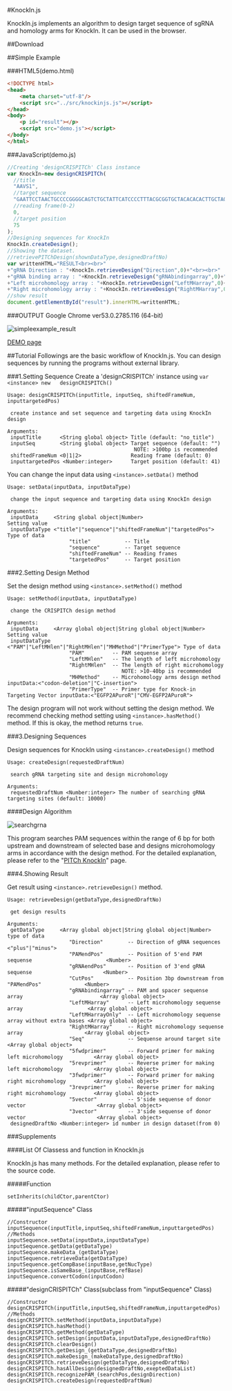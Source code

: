 #KnockIn.js

KnockIn.js implements an algorithm to design target sequence of sgRNA and homology arms for KnockIn. It can be used in the browser.


##Download

##Simple Example

###HTML5(demo.html)
```html
<!DOCTYPE html>
<head>
	<meta charset="utf-8"/>
	<script src="../src/knockinjs.js"></script>
</head>
<body>
	<p id="result"></p>
	<script src="demo.js"></script>
</body>
</html>
```
###JavaScript(demo.js)
```js
//Creating 'designCRISPITCh' Class instance
var KnockIn=new	designCRISPITCh(
  //title
  "AAVS1",
  //target sequence
  "GAATTCCTAACTGCCCCGGGGCAGTCTGCTATTCATCCCCTTTACGCGGTGCTACACACACTTGCTAGTATGCCGTGGGGACCCCTCCGGCCTGTAGACTCCATTTCCCAGCATTCCCCGGAGGAGGCCCTCATCTGGCGATTTCCACTGGGGGCCTCGGAGCTGCGGACTTCCCAGTGTGCATCGGGGCACAGCGACTCCTGGAAGTGGCCACTTCTGCTAATGGACTCCATTTCCCAGGCTCCCGCTACCTGCCCAGCACACCCTGGGGCATCCGTGACGTCAGCAAGCCGGGCGGGGACCGGAGATCCTTGGGGCGGTGGGGGGCCAGCGGCAGTTCCCAGGCGGCC",
  //reading frame(0-2)
  0,
  //target position
  75
);
//Designing sequences for KnockIn
KnockIn.createDesign();
//Showing the dataset.
//retrievePITChDesign(shownDataType,designedDraftNo)
var writtenHTML="RESULT<br><br>"
+"gRNA Direction : "+KnockIn.retrieveDesign("Direction",0)+"<br><br>"
+"gRNA binding array : "+KnockIn.retrieveDesign("gRNAbindingarray",0)+"<br><br>"
+"Left microhomology array : "+KnockIn.retrieveDesign("LeftMHarray",0)+"<br><br>"
+"Right microhomology array : "+KnockIn.retrieveDesign("RightMHarray",0)+"<br><br>"
//show result
document.getElementById("result").innerHTML=writtenHTML;
```

###OUTPUT
Google Chrome ver53.0.2785.116 (64-bit)

![simpleexample_result](https://github.com/Kazuki-Nakamae/public/blob/master/KnockIn.js/images/simpleresult.jpg "simpleresult")

[DEMO page](https://codepen.io/nakazu/pen/jVEePj)


##Tutorial
Followings are the basic workflow of KnockIn.js. You can design sequences by running the programs without external library.

###1.Setting Sequence
Create a 'designCRISPITCh' instance using `var <instance> new	designCRISPITCh()`
```
Usage: designCRISPITCh(inputTitle, inputSeq, shiftedFrameNum, inputtargetedPos)

 create instance and set sequence and targeting data using KnockIn design

Arguments:
 inputTitle      <String global object>	Title (default: "no_title")
 inputSeq        <String global object>	Target sequence (default: "")
                                         NOTE: >100bp is recommended
 shiftedFrameNum <0|1|2>                Reading frame (default: 0)
 inputtargetedPos <Number:integer>      Target position (default: 41)
```

You can change the input data using `<instance>.setData()` method
```
Usage: setData(inputData, inputDataType)

 change the input sequence and targeting data using KnockIn design

Arguments:
 inputData     <String global object|Number>                        Setting value
 inputDataType <"title"|"sequence"|"shiftedFrameNum"|"targetedPos"> Type of data
                    "title"           -- Title
                    "sequence"        -- Target sequence
                    "shiftedFrameNum" -- Reading frames
                    "targetedPos"     -- Target position
```

###2.Setting Design Method

Set the design method using `<instance>.setMethod()` method
```
Usage: setMethod(inputData, inputDataType)

 change the CRISPITCh design method

Arguments:
 inputData     <Array global object|String global object|Number>        Setting value
 inputDataType <"PAM"|"LeftMHlen"|"RightMHlen"|"MHMethod"|"PrimerType"> Type of data
                    "PAM"         -- PAM sequense array
                    "LeftMHlen"   -- The length of left microhomology
                    "RightMHlen"  -- The length of right microhomology
                                     NOTE: >10-40bp is recommended
                    "MHMethod"    -- Microhomology arms design method          inputData:<"codon-deletion"|"C-insertion">
                    "PrimerType"  -- Primer type for Knock-in Targeting Vector inputData:<"EGFP2APuroR"|"CMV-EGFP2APuroR">
```

The design program will not work without setting the design method. We recommend checking method setting using `<instance>.hasMethod()` method. If this is okay, the method returns `true`.

###3.Designing Sequences

Design sequences for KnockIn using `<instance>.createDesign()` method
```
Usage: createDesign(requestedDraftNum)

 search gRNA targeting site and design microhomology

Arguments:
 requestedDraftNum <Number:integer> The number of searching gRNA targeting sites (default: 10000)
```

####Design Algorithm

![searchgrna](https://github.com/Kazuki-Nakamae/public/blob/master/KnockIn.js/images/searchgrna.jpg "searchgrna")

This program searches PAM sequences within the range of 6 bp for both upstream and downstream of selected base and designs microhomology arms in accordance with the design method.
For the detailed explanation, please refer to the "[PITCh KnockIn](https://codepen.io/nakazu/pen/jVEePj)" page.

###4.Showing Result

Get result using `<instance>.retrieveDesign()` method.

```
Usage: retrieveDesign(getDataType,designedDraftNo)

 get design results

Arguments:
 getDataType     <Array global object|String global object|Number> type of data
					"Direction"        -- Direction of gRNA sequences                           <"plus"|"minus">
					"PAMendPos"        -- Position of 5'end PAM sequense                        <Number>
					"gRNAendPos"       -- Position of 3'end gRNA sequense                       <Number>
					"CutPos"           -- Position 3bp downstream from "PAMendPos"              <Number>
					"gRNAbindingarray" -- PAM and spacer sequense array                         <Array global object>
					"LeftMHarray"      -- Left microhomology sequense array                     <Array global object>
					"LeftMHarrayOnly"  -- Left microhomology sequense array without extra bases	<Array global object>
					"RightMHarray"     -- Right microhomology sequense array                    <Array global object>
					"Seq"              -- Sequense around target site                           <Array global object>
					"5fwdprimer"       -- Forward primer for making left microhomology          <Array global object>
					"5revprimer"       -- Reverse primer for making left microhomology          <Array global object>
					"3fwdprimer"       -- Forward primer for making right microhomology         <Array global object>
					"3revprimer"       -- Reverse primer for making right microhomology         <Array global object>
					"5vector"          -- 5'side sequense of donor vector                       <Array global object>
					"3vector"          -- 3'side sequense of donor vector                       <Array global object>
 designedDraftNo <Number:integer> id number in design dataset(from 0)
```

###Supplements

####List Of Classess and function in KnockIn.js

KnockIn.js has many methods. For the detailed explanation, please refer to the source code.

#####Function
```
setInherits(childCtor,parentCtor)
```
#####"inputSequence" Class
```
//Constructor
inputSequence(inputTitle,inputSeq,shiftedFrameNum,inputtargetedPos)
//Methods
inputSequence.setData(inputData,inputDataType)
inputSequence.getData(getDataType)
inputSequence.makeData_(getDataType)
inputSequence.retrieveData(getDataType)
inputSequence.getCompBase(inputBase,getNucType)
inputSequence.isSameBase_(inputBase,refBase)
inputSequence.convertCodon(inputCodon)
```
#####"designCRISPITCh" Class(subclass from "inputSequence" Class)
```
//Constructor
designCRISPITCh(inputTitle,inputSeq,shiftedFrameNum,inputtargetedPos)
//Methods
designCRISPITCh.setMethod(inputData,inputDataType)
designCRISPITCh.hasMethod()
designCRISPITCh.getMethod(getDataType)
designCRISPITCh.setDesign(inputData,inputDataType,designedDraftNo)
designCRISPITCh.clearDesign()
designCRISPITCh.getDesign_(getDataType,designedDraftNo)
designCRISPITCh.makeDesign_(makeDataType,designedDraftNo)
designCRISPITCh.retrieveDesign(getDataType,designedDraftNo)
designCRISPITCh.hasAllDesign(designedDraftNo,exeptedDataList)
designCRISPITCh.recognizePAM_(searchPos,designDirection)
designCRISPITCh.createDesign(requestedDraftNum)
```
